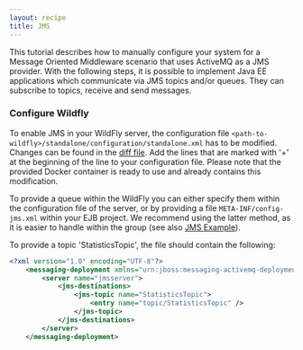 ```yaml
---
layout: recipe
title: JMS
---
```


This tutorial describes how to manually configure your system for a Message Oriented Middleware scenario that uses ActiveMQ as a JMS provider. With the following steps, it is possible to implement Java EE applications which communicate via JMS topics and/or queues. They can subscribe to topics, receive and send messages.

### Configure Wildfly
To enable JMS in your WildFly server, the configuration file ``<path-to-wildfly>/standalone/configuration/standalone.xml`` has to be modified. Changes can be found in the <a class="download" href="standalone.diff">diff file</a>. Add the lines that are marked with '+' at the beginning of the line to your configuration file.
Please note that the provided Docker container is ready to use and already contains this modification.

To provide a queue within the WildFly you can either specify them within the configuration file of the server, or by providing a file ``META-INF/config-jms.xml`` within your EJB project. We recommend using the latter method, as it is easier to handle within the group (see also <a href="https://github.com/wwu-pi/acse-statistics-with-mom">JMS Example</a>).

To provide a topic 'StatisticsTopic', the file should contain the following:
```xml
<?xml version="1.0" encoding="UTF-8"?>
	<messaging-deployment xmlns="urn:jboss:messaging-activemq-deployment:1.0">
		<server name="jmsserver">
			<jms-destinations>
				<jms-topic name="StatisticsTopic">
					<entry name="topic/StatisticsTopic" />
				</jms-topic>
			</jms-destinations>
		</server>
	</messaging-deployment>
```
